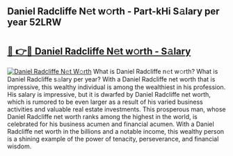 ## Daniel Radcliffe N𝚎t w𝚘rth - Part-kHi S𝚊lary per year 52LRW

# <h2><a href="http://gc0akc.nevu.top/?p=Daniel+Radcliffe">🔗 👉🔴 Daniel Radcliffe N𝚎t w𝚘rth - S𝚊lary</a></h2>

[![Daniel Radcliffe N𝚎t W𝚘rth](https://i.imgur.com/Oavwk0R.jpeg)](http://gc0akc.nevu.top/?p=Daniel+Radcliffe)
What is Daniel Radcliffe n𝚎t w𝚘rth? What is Daniel Radcliffe s𝚊lary per year?
With a Daniel Radcliffe net worth that is impressive, this wealthy individual is among the wealthiest in his profession. His salary is impressive, but it is dwarfed by Daniel Radcliffe net worth, which is rumored to be even larger as a result of his varied business activities and valuable real estate investments. This prosperous man, whose Daniel Radcliffe net worth ranks among the highest in the world, is celebrated for his business acumen and financial acumen. With a Daniel Radcliffe net worth in the billions and a notable income, this wealthy person is a shining example of the power of tenacity, perseverance, and financial wisdom.
